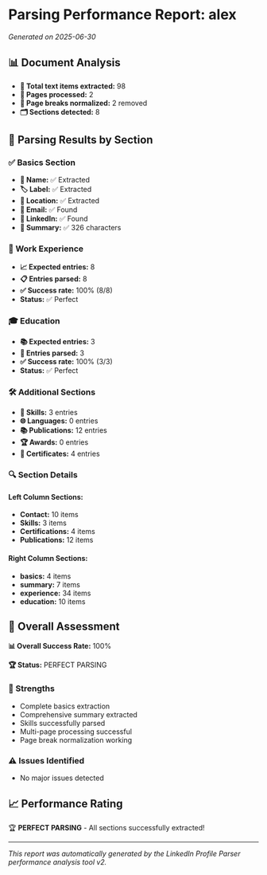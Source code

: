 # Parsing Performance Report: alex

*Generated on 2025-06-30*

## 📊 Document Analysis
- **📄 Total text items extracted:** 98
- **📑 Pages processed:** 2
- **🔄 Page breaks normalized:** 2 removed
- **🗂️ Sections detected:** 8

## 🎯 Parsing Results by Section

### ✅ Basics Section
- **👤 Name:** ✅ Extracted
- **🏷️ Label:** ✅ Extracted
- **📍 Location:** ✅ Extracted
- **📧 Email:** ✅ Found
- **🔗 LinkedIn:** ✅ Found
- **📝 Summary:** ✅ 326 characters

### 💼 Work Experience
- **📈 Expected entries:** 8
- **📋 Entries parsed:** 8
- **✅ Success rate:** 100% (8/8)
- **Status:** ✅ Perfect

### 🎓 Education
- **📚 Expected entries:** 3
- **🏫 Entries parsed:** 3
- **✅ Success rate:** 100% (3/3)
- **Status:** ✅ Perfect

### 🛠️ Additional Sections
- **🔧 Skills:** 3 entries
- **🌐 Languages:** 0 entries
- **📚 Publications:** 12 entries
- **🏆 Awards:** 0 entries
- **📜 Certificates:** 4 entries

### 🔍 Section Details
#### Left Column Sections:
- **Contact:** 10 items
- **Skills:** 3 items
- **Certifications:** 4 items
- **Publications:** 12 items

#### Right Column Sections:
- **basics:** 4 items
- **summary:** 7 items
- **experience:** 34 items
- **education:** 10 items

## 🎯 Overall Assessment

**📊 Overall Success Rate:** 100%

**🏆 Status:** PERFECT PARSING

### 💪 Strengths
- Complete basics extraction
- Comprehensive summary extracted
- Skills successfully parsed
- Multi-page processing successful
- Page break normalization working

### ⚠️ Issues Identified
- No major issues detected

## 📈 Performance Rating

🏆 **PERFECT PARSING** - All sections successfully extracted!

---
*This report was automatically generated by the LinkedIn Profile Parser performance analysis tool v2.*
